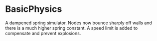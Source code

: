 # BasicPhysics
A dampened spring simulator. Nodes now bounce sharply off walls and there is a much higher spring constant. A speed limit is added to compensate and prevent explosions. 
